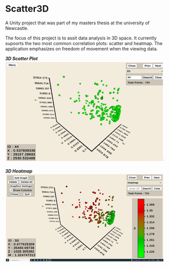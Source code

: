 # Scatter3D
A Unity project that was part of my masters thesis at the university of Newcastle.

The focus of this project is to assit data analysis in 3D space. It currently supoorts the two most common 
correlation plots: scatter and heatmap. The application emphasizes on freedom of movement when the viewing data.

<div>
  <em><b>3D Scatter Plot <br></b></em> 
  <img src = "https://github.com/samlubna/Scatter3D/blob/main/images/3DScatter.png">
</div>
<br>
<div>
  <em><b>3D Heatmap <br></b></em> 
  <img src = "https://github.com/samlubna/Scatter3D/blob/main/images/3DHeatmap.png">
</div>
